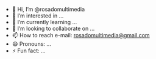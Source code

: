 - 👋 Hi, I’m @rosadomultimedia
- 👀 I’m interested in ...
- 🌱 I’m currently learning ...
- 💞️ I’m looking to collaborate on ...
- 📫 How to reach e-mail: rosadomultimedia@gmail.com
- 😄 Pronouns: ...
- ⚡ Fun fact: ...

<!---
rosadomultimedia/rosadomultimedia is a ✨ special ✨ repository because its `README.md` (this file) appears on your GitHub profile.
You can click the Preview link to take a look at your changes.
--->
